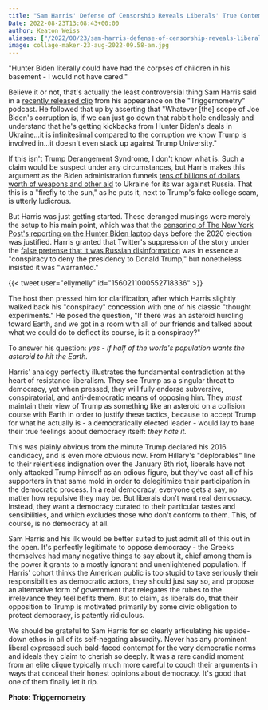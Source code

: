 ```yaml
---
title: "Sam Harris' Defense of Censorship Reveals Liberals' True Contempt for Democracy"
Date: 2022-08-23T13:08:43+00:00
author: Keaton Weiss
aliases: ["/2022/08/23/sam-harris-defense-of-censorship-reveals-liberals-true-contempt-for-democracy"]
image: collage-maker-23-aug-2022-09.58-am.jpg
---
```


"Hunter Biden literally could have had the corpses of children in his basement - I would not have cared." 

Believe it or not, that's actually the least controversial thing Sam Harris said in a [recently released clip](https://twitter.com/alexandrosM/status/1560061984699064320) from his appearance on the "Triggernometry" podcast. He followed that up by asserting that "Whatever [the] scope of Joe Biden's corruption is, if we can just go down that rabbit hole endlessly and understand that he's getting kickbacks from Hunter Biden's deals in Ukraine...it is infinitesimal compared to the corruption we know Trump is involved in...it doesn't even stack up against Trump University."

If this isn't Trump Derangement Syndrome, I don't know what is. Such a claim would be suspect under any circumstances, but Harris makes this argument as the Biden administration funnels [tens of billions of dollars worth of weapons and other aid](https://www.cnbc.com/2022/05/21/biden-signs-40-billion-aid-package-for-ukraine-during-trip-to-asia.html) to Ukraine for its war against Russia. That this is a "firefly to the sun," as he puts it, next to Trump's fake college scam, is utterly ludicrous.

But Harris was just getting started. These deranged musings were merely the setup to his main point, which was that the [censoring of The New York Post's reporting on the Hunter Biden laptop](https://nypost.com/2021/10/12/one-year-later-the-posts-hunter-biden-reporting-is-vindicated-but-still-buried/) days before the 2020 election was justified. Harris granted that Twitter's suppression of the story under the [false pretense that it was Russian disinformation](https://www.google.com/search?q=biden+lapton+russian+disinformation&oq=biden+lapton+russian+disinformation&aqs=chrome..69i57.7437j0j4&sourceid=chrome&ie=UTF-8) was in essence a "conspiracy to deny the presidency to Donald Trump," but nonetheless insisted it was "warranted."

{{< tweet user="ellymelly" id="1560211000552718336" >}}

The host then pressed him for clarification, after which Harris slightly walked back his "conspiracy" concession with one of his classic "thought experiments." He posed the question, "If there was an asteroid hurdling toward Earth, and we got in a room with all of our friends and talked about what we could do to deflect its course, is it a conspiracy?"

To answer his question: *yes - if half of the world's population wants the asteroid to hit the Earth.*

Harris' analogy perfectly illustrates the fundamental contradiction at the heart of resistance liberalism. They see Trump as a singular threat to democracy, yet when pressed, they will fully endorse subversive, conspiratorial, and anti-democratic means of opposing him. They *must* maintain their view of Trump as something like an asteroid on a collision course with Earth in order to justify these tactics, because to accept Trump for what he actually is - a democratically elected leader - would lay to bare their true feelings about democracy itself: *they hate it.*

This was plainly obvious from the minute Trump declared his 2016 candidacy, and is even more obvious now. From Hillary's "deplorables" line to their relentless indignation over the January 6th riot, liberals have not only attacked Trump himself as an odious figure, but they've cast all of his supporters in that same mold in order to delegitimize their participation in the democratic process. In a real democracy, everyone gets a say, no matter how repulsive they may be. But liberals don't want real democracy. Instead, they want a democracy curated to their particular tastes and sensibilities, and which excludes those who don't conform to them. This, of course, is no democracy at all.

Sam Harris and his ilk would be better suited to just admit all of this out in the open. It's perfectly legitimate to oppose democracy - the Greeks themselves had many negative things to say about it, chief among them is the power it grants to a mostly ignorant and unenlightened population. If Harris' cohort thinks the American public is too stupid to take seriously their responsibilities as democratic actors, they should just say so, and propose an alternative form of government that relegates the rubes to the irrelevance they feel befits them. But to claim, as liberals do, that their opposition to Trump is motivated primarily by some civic obligation to protect democracy, is patently ridiculous.

We should be grateful to Sam Harris for so clearly articulating his upside-down ethos in all of its self-negating absurdity. Never has any prominent liberal expressed such bald-faced contempt for the very democratic norms and ideals they claim to cherish so deeply. It was a rare candid moment from an elite clique typically much more careful to couch their arguments in ways that conceal their honest opinions about democracy. It's good that one of them finally let it rip.

**Photo: Triggernometry**

